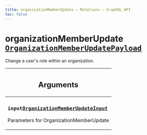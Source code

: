 ```yaml
---
title: organizationMemberUpdate – Mutations – GraphQL API
toc: false
---
```

<!--
  _____   ____    _   _  ____ _______   ______ _____ _____ _______
  |  __  / __   |  | |/ __ __   __| |  ____|  __ _   _|__   __|
  | |  | | |  | | |  | | |  | | | |    | |__  | |  | || |    | |
  | |  | | |  | | | . ` | |  | | | |    |  __| | |  | || |    | |
  | |__| | |__| | | |  | |__| | | |    | |____| |__| || |_   | |
  |_____/ ____/  |_| _|____/  |_|    |______|_____/_____|  |_|
  This file is auto-generated by script/generate_graphql_api_content.sh,
  please build the schema.json by running `rails api:graph:export`
  with https://github.com/buildkite/buildkite/,
  replace the content in data/graphql_data_schema.json
  and run the generation script `./scripts/generate-graphql-api-content.sh`.
-->
<!-- vale off -->
<h1 class="has-pills" data-algolia-exclude>
  organizationMemberUpdate
  <a href="/docs/apis/graphql/schemas/object/organizationmemberupdatepayload" class="pill pill--object pill--normal-case pill--large" title="Go to OBJECT OrganizationMemberUpdatePayload"><code>OrganizationMemberUpdatePayload</code></a>

</h1>
<!-- vale on -->


<p>Change a user's role within an organization.</p>


<table class="responsive-table responsive-table--single-column-rows">
  <thead>
    <th>
      <h2 data-algolia-exclude>Arguments</h2>
    </th>
  </thead>
  <tbody>
    <tr><td><h3 class="is-small has-pills"><code>input</code><a href="/docs/apis/graphql/schemas/input_object/organizationmemberupdateinput" class="pill pill--input_object pill--normal-case pill--medium" title="Go to INPUT_OBJECT OrganizationMemberUpdateInput"><code>OrganizationMemberUpdateInput</code></a></h3><p>Parameters for OrganizationMemberUpdate</p></td></tr>
  </tbody>
</table>
